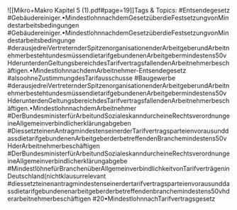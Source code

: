 
![[Mikro+Makro Kapitel 5 (1).pdf#page=19]]Tags & Topics:
   #Entsendegesetz
   #Gebäudereiniger.•MindestlohnnachdemGesetzüberdieFestsetzungvonMindestarbeitsbedingungen
   #Gebäudereiniger.•MindestlohnnachdemGesetzüberdieFestsetzungvonMindestarbeitsbedingunge
   #derausjedreiVertreternderSpitzenorganisationenderArbeitgeberundArbeitnehmerbestehtundesmüssendietarifgebundenenArbeitgebermindestens50vHderunterdenGeltungsbereichdesTarifvertragsfallendenArbeitnehmerbeschäftigen.•MindestlohnnachdemArbeitnehmer-Entsendegesetz
   #alsoohneZustimmungdesTarifausschusse
   #Baugewerbe
   #derausjedreiVertreternderSpitzenorganisationenderArbeitgeberundArbeitnehmerbestehtundesmüssendietarifgebundenenArbeitgebermindestens50vHderunterdenGeltungsbereichdesTarifvertragsfallendenArbeitnehmerbeschäftigen.•MindestlohnnachdemArbeitnehmer
   #DerBundesministerfürArbeitundSozialeskanndurcheineRechtsverordnungeineAllgemeinverbindlicherklärungabgeben
   #DiessetzteinenAntragmindestenseinerderTarifvertragsparteienvorausunddassdietarifgebundenenArbeitgeberderbetreffendenBranchemindestens50vHderArbeitnehmerbeschäftigen
   #DerBundesministerfürArbeitundSozialeskanndurcheineRechtsverordnungeineAllgemeinverbindlicherklärungabgebe
   #MindestlöhnefürBranchenüberAllgemeinverbindlichkeitvonTarifverträgeninDeutschland(nichtklausurrelevant
   #diessetzteinenantragmindestenseinerdertarifvertragsparteienvorausunddassdietarifgebundenenarbeitgeberderbetreffendenbranchemindestens50vhderarbeitnehmerbeschäftigen
   #20•MindestlohnnachTarifvertragsgesetz